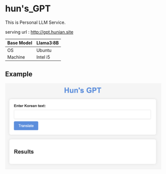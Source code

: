 # hun's_GPT

This is Personal LLM Service.

serving url : <a>http://gpt.hunian.site</a>

| Base Model | Llama3:8B |
| --- | --- |
| OS | Ubuntu |
| Machine | Intel i5 |

## Example
<img src='./img/Img.png'></img>
